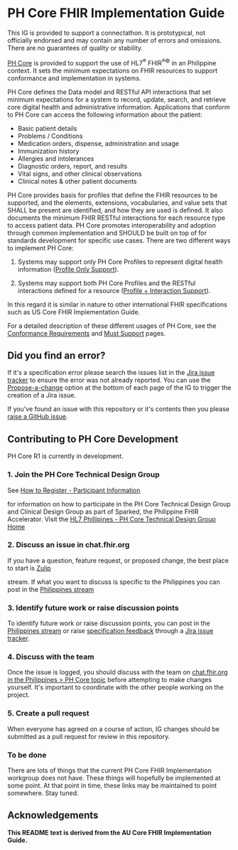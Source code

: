 # PH Core FHIR Implementation Guide

<p class="dragon">This IG is provided to support a connectathon. It is prototypical, not officially endorsed and may contain any number of errors and omissions. There are no guarantees of quality or stability.</p>

[PH Core](#to-be-done) is provided to support the use of HL7<sup>&reg;</sup> FHIR<sup>&reg;&copy;</sup> in an Philippine context. It sets the minimum expectations on FHIR resources to support conformance and implementation in systems.

PH Core defines the Data model and RESTful API interactions that set minimum expectations for a system to record, update, search, and retrieve core digital health and administrative information. Applications that conform to PH Core can access the following information about the patient:

- Basic patient details
- Problems / Conditions
- Medication orders, dispense, administration and usage
- Immunization history
- Allergies and intolerances
- Diagnostic orders, report, and results
- Vital signs, and other clinical observations
- Clinical notes & other patient documents

PH Core provides basis for profiles that define the FHIR resources to be supported, and the elements, extensions, vocabularies, and value sets that SHALL be present are identified, and how they are used is defined. It also documents the minimum FHIR RESTful interactions for each resource type to access patient data. PH Core promotes interoperability and adoption through common implementation and SHOULD be built on top of for standards development for specific use cases. There are two different ways to implement PH Core:
1.  Systems may support only PH Core Profiles to represent digital health information ([Profile Only Support](#to-be-done)).

1.  Systems may support both PH Core Profiles and the RESTful interactions defined for a resource ([Profile + Interaction Support]()).

In this regard it is similar in nature to other international FHIR specifications such as US Core FHIR Implementation Guide.

For a detailed description of these different usages of PH Core, see the [Conformance Requirements](#to-be-done) and [Must Support](#to-be-done) pages.

## Did you find an error?

If it's a specification error please search the issues list in the [Jira issue tracker](#to-be-done) to ensure the error was not already reported. You can use the [Propose-a-change](#to-be-done) option at the bottom of each page of the IG to trigger the creation of a Jira issue.

If you've found an issue with this repository or it's contents then you please [raise a GitHub issue](https://github.com/UP-Manila-SILab/ph-core/issues/new).

## Contributing to PH Core Development

PH Core R1 is currently in development.

### 1. Join the PH Core Technical Design Group

See [How to Register - Participant Information](#to-be-done)

for information on how to participate in the PH Core Technical Design Group and Clinical Design Group as part of Sparked, the Philippine FHIR Accelerator. Visit the [HL7 Phillipines - PH Core Technical Design Group Home](#to-be-done)

### 2. Discuss an issue in chat.fhir.org

If you have a question, feature request, or proposed change, the best place to start is [Zulip](#to-be-done)

stream. If what you want to discuss is specific to the Philippines you can post in the [Philippines stream](#to-be-done)

### 3. Identify future work or raise discussion points

To identify future work or raise discussion points, you can post in the [Philippines stream](#to-be-done) or raise [specification feedback](#to-be-done) through a [Jira issue tracker](#to-be-done).

### 4. Discuss with the team

Once the issue is logged, you should discuss with the team on [chat.fhir.org in the Philippines > PH Core topic](#to-be-done) before attempting to make changes yourself. It's important to coordinate with the other people working on the project.

### 5. Create a pull request

When everyone has agreed on a course of action, IG changes should be submitted as a pull request for review in this repository.

### To be done

There are lots of things that the current PH Core FHIR Implementation workgroup does not have. These things will hopefully be implemented at some point. At that point in time, these links may be maintained to point somewhere. Stay tuned.

## Acknowledgements

**This README text is derived from the AU Core FHIR Implementation Guide.**
